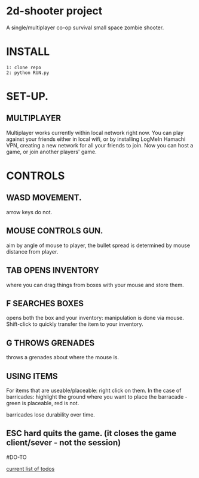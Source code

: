 # 2d-shooter project

A single/multiplayer co-op survival small space zombie shooter.

# INSTALL
```
1: clone repo
2: python RUN.py

```
# SET-UP.
## MULTIPLAYER 
Multiplayer works currently within local network right now. You can play against your friends either in local wifi, or by installing LogMeIn Hamachi VPN, creating a new network for all your friends to join. Now you can host a game, or join another players' game.

# CONTROLS

## WASD MOVEMENT.
arrow keys do not.

## MOUSE CONTROLS GUN.
aim by angle of mouse to player,
the bullet spread is determined by mouse distance from player.

## TAB OPENS INVENTORY
where you can drag things from boxes with your mouse and store them.

## F SEARCHES BOXES
opens both the box and your inventory: manipulation is done via mouse. Shift-click to quickly transfer the item to your inventory.

## G THROWS GRENADES
throws a grenades about where the mouse is.


## USING ITEMS

For items that are useable/placeable: right click on them.
In the case of barricades: highlight the ground where you want to place the barracade - green is placeable, red is not.

barricades lose durability over time.


## ESC hard quits the game. (it closes the game client/sever - not the session)

#DO-TO

[current list of todos](/todos.md)
